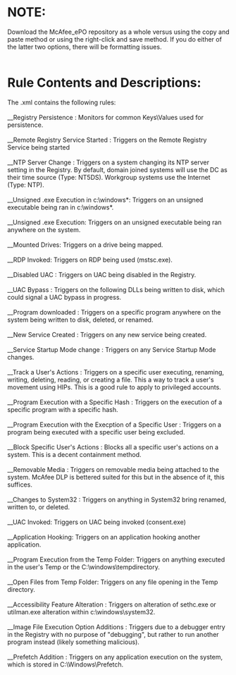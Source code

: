 # NOTE:
Download the McAfee_ePO repository as a whole versus using the copy and paste method or using the right-click and save method. If you do either of the latter two options, there will be formatting issues.
<br><br>
# Rule Contents and Descriptions:
The .xml contains the following rules: <br>
<br>
__Registry Persistence : Monitors for common Keys\Values used for persistence.<br><br>
__Remote Registry Service Started : Triggers on the Remote Registry Service being started<br><br>
__NTP Server Change : Triggers on a system changing its NTP server setting in the Registry. By default, domain joined systems will use the DC as their time source (Type: NT5DS). Workgroup systems use the Internet (Type: NTP).<br><br>
__Unsigned .exe Execution in c:\windows\*: Triggers on an unsigned executable being ran in c:\windows\*.<br><br>
__Unsigned .exe Execution: Triggers on an unsigned executable being ran anywhere on the system.<br><br>
__Mounted Drives: Triggers on a drive being mapped.<br><br>
__RDP Invoked: Triggers on RDP being used (mstsc.exe).<br><br>
__Disabled UAC : Triggers on UAC being disabled in the Registry.<br><br>
__UAC Bypass : Triggers on the following DLLs being written to disk, which could signal a UAC bypass in progress.<br><br>
__Program downloaded : Triggers on a specific program anywhere on the system being written to disk, deleted, or renamed.<br><br>
__New Service Created : Triggers on any new service being created.<br><br>
__Service Startup Mode change : Triggers on any Service Startup Mode changes.<br><br>
__Track a User's Actions : Triggers on a specific user executing, renaming, writing, deleting, reading, or creating a file. This a way to track a user's movement using HIPs. This is a good rule to apply to privileged accounts.<br><br>
__Program Execution with a Specific Hash : Triggers on the execution of a specific program with a specific hash.<br><br>
__Program Execution with the Execption of a Specific User : Triggers on a program being executed with a specific user being excluded.<br><br>
__Block Specific User's Actions : Blocks all a specific user's actions on a system. This is a decent containment method.<br><br>
__Removable Media : Triggers on removable media being attached to the system. McAfee DLP is bettered suited for this but in the absence of it, this suffices.<br><br>
__Changes to System32 : Triggers on anything in System32 bring renamed, written to, or deleted.<br><br>
__UAC Invoked: Triggers on UAC being invoked (consent.exe)<br><br>
__Application Hooking: Triggers on an application hooking another application.<br><br>
__Program Execution from the Temp Folder: Triggers on anything executed in the user's Temp or the C:\windows\tempdirectory.<br><br>
__Open Files from Temp Folder: Triggers on any file opening in the Temp directory.<br><br>
__Accessibility Feature Alteration : Triggers on alteration of sethc.exe or utilman.exe alteration within c:\windows\system32.<br><br>
__Image File Execution Option Additions : Triggers due to a debugger entry in the Registry with no purpose of "debugging", but rather to run another program instead (likely something malicious).<br><br>
__Prefetch Addition : Triggers on any application execution on the system, which is stored in C:\Windows\Prefetch.<br><br>

